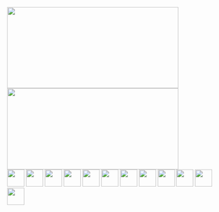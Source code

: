 <div>
  <img height="190" width="400" src="https://github-readme-stats.vercel.app/api?username=FAbricioLR&show_icons=true&theme=tokyonight&hide_border=true"/>
  <img height="190" width="400" src="https://github-readme-stats.vercel.app/api/top-langs/?username=FabricioLR&layout=compact&theme=tokyonight&hide_border=true"/>
</div>



<div>
  <img height="40" src="https://raw.githubusercontent.com/jmnote/z-icons/master/svg/javascript.svg" />
  <img height="40" src="https://cdn.jsdelivr.net/gh/devicons/devicon/icons/css3/css3-original.svg" />
  <img height="40" src="https://cdn.jsdelivr.net/gh/devicons/devicon/icons/html5/html5-original.svg" />
  <img height="40" src="https://cdn.jsdelivr.net/gh/devicons/devicon/icons/heroku/heroku-original.svg" />
  <img height="40" src="https://cdn.jsdelivr.net/gh/devicons/devicon/icons/nodejs/nodejs-original.svg" />
  <img height="40" src="https://cdn.jsdelivr.net/gh/devicons/devicon/icons/react/react-original.svg" />
  <img height="40" src="https://cdn.jsdelivr.net/gh/devicons/devicon/icons/sequelize/sequelize-original.svg" />
  <img height="40" src="https://cdn.jsdelivr.net/gh/devicons/devicon/icons/typescript/typescript-original.svg" />
  <img height="40" src="https://cdn.jsdelivr.net/gh/devicons/devicon/icons/mysql/mysql-original.svg" />
  <img height="40" src="https://cdn.jsdelivr.net/gh/devicons/devicon/icons/postgresql/postgresql-original.svg" />
  <img height="40" src="https://cdn.jsdelivr.net/gh/devicons/devicon/icons/firebase/firebase-plain.svg" />
  <img height="40" src="https://cdn.jsdelivr.net/gh/devicons/devicon/icons/graphql/graphql-plain.svg" />
</div>
